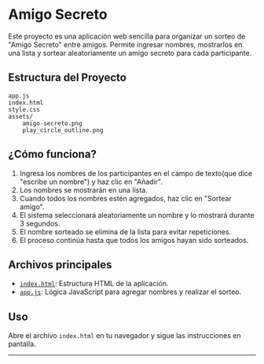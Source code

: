 # Amigo Secreto

Este proyecto es una aplicación web sencilla para organizar un sorteo de "Amigo Secreto" entre amigos. Permite ingresar nombres, mostrarlos en una lista y sortear aleatoriamente un amigo secreto para cada participante.

## Estructura del Proyecto

```
app.js
index.html
style.css
assets/
    amigo-secreto.png
    play_circle_outline.png
```

## ¿Cómo funciona?

1. Ingresa los nombres de los participantes en el campo de texto(que dice "escribe un nombre") y haz clic en "Añadir".
2. Los nombres se mostrarán en una lista.
3. Cuando todos los nombres estén agregados, haz clic en "Sortear amigo".
4. El sistema seleccionará aleatoriamente un nombre y lo mostrará durante 3 segundos.
5. El nombre sorteado se elimina de la lista para evitar repeticiones.
6. El proceso continúa hasta que todos los amigos hayan sido sorteados.

## Archivos principales

- [`index.html`](index.html): Estructura HTML de la aplicación.
- [`app.js`](app.js): Lógica JavaScript para agregar nombres y realizar el sorteo.

## Uso

Abre el archivo `index.html` en tu navegador y sigue las instrucciones en pantalla.

---
